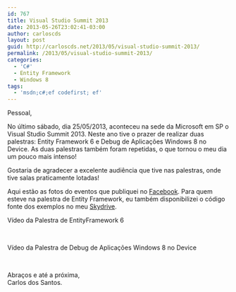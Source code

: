 ```yaml
---
id: 767
title: Visual Studio Summit 2013
date: 2013-05-26T23:02:41-03:00
author: carloscds
layout: post
guid: http://carloscds.net/2013/05/visual-studio-summit-2013/
permalink: /2013/05/visual-studio-summit-2013/
categories:
  - 'C#'
  - Entity Framework
  - Windows 8
tags:
  - 'msdn;c#;ef codefirst; ef'
---
```

Pessoal,

No último sábado, dia 25/05/2013, aconteceu na sede da Microsoft em SP o Visual Studio Summit 2013. Neste ano tive o prazer de realizar duas palestras: Entity Framework 6 e Debug de Aplicações Windows 8 no Device. As duas palestras também foram repetidas, o que tornou o meu dia um pouco mais intenso!

Gostaria de agradecer a excelente audiência que tive nas palestras, onde tive salas praticamente lotadas!

Aqui estão as fotos do eventos que publiquei no [Facebook](https://www.facebook.com/media/set/?set=a.10201215917699321.1073741826.1212382196&type=1&l=aba2e427bb). Para quem esteve na palestra de Entity Framework, eu também disponibilizei o código fonte dos exemplos no meu [Skydrive](https://skydrive.live.com/?cid=fd3250d50a81a829&id=FD3250D50A81A829%212267&authkey=!AOb-98u8MfUSD5w).

Vídeo da Palestra de EntityFramework 6

<div id="scid:5737277B-5D6D-4f48-ABFC-DD9C333F4C5D:d3e413f5-fa7e-486a-b3ab-a103ad4fc5da" class="wlWriterEditableSmartContent" style="float: none; padding-bottom: 0px; padding-top: 0px; padding-left: 0px; margin: 0px; display: inline; padding-right: 0px">
  <div>
  </div>
</div>

&nbsp;

Vídeo da Palestra de Debug de Aplicações Windows 8 no Device 

<div id="scid:5737277B-5D6D-4f48-ABFC-DD9C333F4C5D:93c24c6b-a9e4-4b54-8f4e-d5b4b20b17b9" class="wlWriterEditableSmartContent" style="float: none; padding-bottom: 0px; padding-top: 0px; padding-left: 0px; margin: 0px; display: inline; padding-right: 0px">
  <div>
  </div>
</div>



&nbsp;

Abraços e até a próxima,  
Carlos dos Santos.